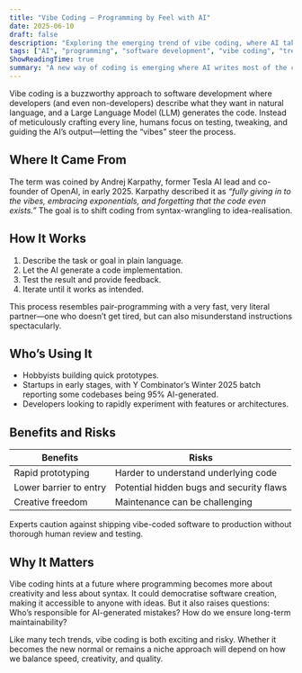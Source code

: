 ```yaml
---
title: "Vibe Coding – Programming by Feel with AI"
date: 2025-06-10
draft: false
description: "Exploring the emerging trend of vibe coding, where AI takes the lead and humans guide by intuition."
tags: ["AI", "programming", "software development", "vibe coding", "trends"]
ShowReadingTime: true
summary: "A new way of coding is emerging where AI writes most of the code and humans just guide the process — meet vibe coding."
---
```


Vibe coding is a buzzworthy approach to software development where developers (and even non-developers) describe what they want in natural language, and a Large Language Model (LLM) generates the code. Instead of meticulously crafting every line, humans focus on testing, tweaking, and guiding the AI’s output—letting the “vibes” steer the process.

<!--more-->

## Where It Came From

The term was coined by Andrej Karpathy, former Tesla AI lead and co-founder of OpenAI, in early 2025. Karpathy described it as *“fully giving in to the vibes, embracing exponentials, and forgetting that the code even exists.”* The goal is to shift coding from syntax-wrangling to idea-realisation.

## How It Works

1. Describe the task or goal in plain language.
2. Let the AI generate a code implementation.
3. Test the result and provide feedback.
4. Iterate until it works as intended.

This process resembles pair-programming with a very fast, very literal partner—one who doesn’t get tired, but can also misunderstand instructions spectacularly.

## Who’s Using It

- Hobbyists building quick prototypes.
- Startups in early stages, with Y Combinator’s Winter 2025 batch reporting some codebases being 95% AI-generated.
- Developers looking to rapidly experiment with features or architectures.

## Benefits and Risks

| Benefits | Risks |
|----------|-------|
| Rapid prototyping | Harder to understand underlying code |
| Lower barrier to entry | Potential hidden bugs and security flaws |
| Creative freedom | Maintenance can be challenging |

Experts caution against shipping vibe-coded software to production without thorough human review and testing.

## Why It Matters

Vibe coding hints at a future where programming becomes more about creativity and less about syntax. It could democratise software creation, making it accessible to anyone with ideas. But it also raises questions: Who’s responsible for AI-generated mistakes? How do we ensure long-term maintainability?

Like many tech trends, vibe coding is both exciting and risky. Whether it becomes the new normal or remains a niche approach will depend on how we balance speed, creativity, and quality.